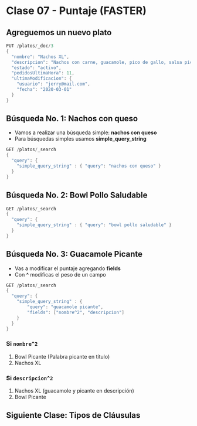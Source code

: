 # Clase 07 - Puntaje (FASTER)

## Agreguemos un nuevo plato

```java
PUT /platos/_doc/3
{
  "nombre": "Nachos XL",
  "descripcion": "Nachos con carne, guacamole, pico de gallo, salsa picante y queso",
  "estado": "activo",
  "pedidosUltimaHora": 11,
  "ultimaModificacion": {
    "usuario": "jerry@mail.com",
    "fecha": "2020-03-01"
  }
}
```

## Búsqueda No. 1: Nachos con queso

- Vamos a realizar una búsqueda simple: **nachos con queso**
- Para búsquedas simples usamos **simple_query_string**

```java
GET /platos/_search
{
  "query": {
    "simple_query_string" : { "query": "nachos con queso" }
  }
}
```

## Búsqueda No. 2: Bowl Pollo Saludable

```java
GET /platos/_search
{
  "query": {
    "simple_query_string" : { "query": "bowl pollo saludable" }
  }
}
```

## Búsqueda No. 3: Guacamole Picante

- Vas a modificar el puntaje agregando **fields**
- Con  **^** modificas el peso de un campo

```java
GET /platos/_search
{
  "query": {
    "simple_query_string" : {
        "query": "guacamole picante",
        "fields": ["nombre^2", "descripcion"]
    }
  }
}
```

### Si **`nombre^2`**
1. Bowl Picante (Palabra picante en título)
2. Nachos XL

### Si **`descripcion^2`**
1. Nachos XL (guacamole y picante en descripción)
2. Bowl Picante

## Siguiente Clase: Tipos de Cláusulas
